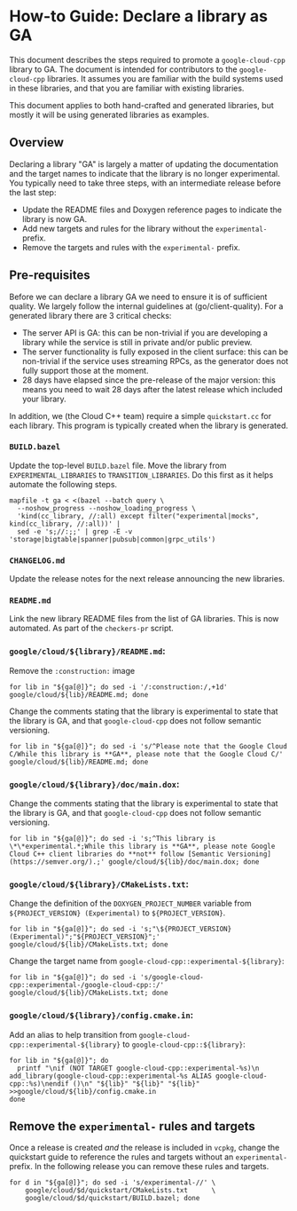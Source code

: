 # How-to Guide: Declare a library as GA

This document describes the steps required to promote a `google-cloud-cpp`
library to GA. The document is intended for contributors to the
`google-cloud-cpp` libraries. It assumes you are familiar with the build systems
used in these libraries, and that you are familiar with existing libraries.

This document applies to both hand-crafted and generated libraries, but mostly
it will be using generated libraries as examples.

## Overview

Declaring a library "GA" is largely a matter of updating the documentation and
the target names to indicate that the library is no longer experimental. You
typically need to take three steps, with an intermediate release before the
last step:

- Update the README files and Doxygen reference pages to indicate the library is
  now GA.
- Add new targets and rules for the library without the `experimental-` prefix.
- Remove the targets and rules with the `experimental-` prefix.

## Pre-requisites

Before we can declare a library GA we need to ensure it is of sufficient
quality. We largely follow the internal guidelines at (go/client-quality).
For a generated library there are 3 critical checks:

- The server API is GA: this can be non-trivial if you are developing a library
  while the service is still in private and/or public preview.
- The server functionality is fully exposed in the client surface: this can be
  non-trivial if the service uses streaming RPCs, as the generator does not
  fully support those at the moment.
- 28 days have elapsed since the pre-release of the major version: this means
  you need to wait 28 days after the latest release which included your library.

In addition, we (the Cloud C++ team) require a simple `quickstart.cc` for each
library.  This program is typically created when the library is generated.

### `BUILD.bazel`

Update the top-level `BUILD.bazel` file. Move the library from
`EXPERIMENTAL_LIBRARIES` to `TRANSITION_LIBRARIES`. Do this first as it helps
automate the following steps.

```shell
mapfile -t ga < <(bazel --batch query \
  --noshow_progress --noshow_loading_progress \
  'kind(cc_library, //:all) except filter("experimental|mocks", kind(cc_library, //:all))' |
  sed -e 's;//:;;' | grep -E -v 'storage|bigtable|spanner|pubsub|common|grpc_utils')
```

### `CHANGELOG.md`

Update the release notes for the next release announcing the new libraries.

### `README.md`

Link the new library README files from the list of GA libraries. This is now
automated. As part of the `checkers-pr` script.

### `google/cloud/${library}/README.md`:

Remove the `:construction:` image

```shell
for lib in "${ga[@]}"; do sed -i '/:construction:/,+1d' google/cloud/${lib}/README.md; done
```

Change the comments stating that the library is experimental to state that the
library is GA, and that `google-cloud-cpp` does not follow semantic versioning.

```shell
for lib in "${ga[@]}"; do sed -i 's/^Please note that the Google Cloud C/While this library is **GA**, please note that the Google Cloud C/' google/cloud/${lib}/README.md; done
```

### `google/cloud/${library}/doc/main.dox`:

Change the comments stating that the library is experimental to state that the
library is GA, and that `google-cloud-cpp` does not follow semantic versioning.

```shell
for lib in "${ga[@]}"; do sed -i 's;^This library is \*\*experimental.*;While this library is **GA**, please note Google Cloud C++ client libraries do **not** follow [Semantic Versioning](https://semver.org/).;' google/cloud/${lib}/doc/main.dox; done
```

### `google/cloud/${library}/CMakeLists.txt`:

Change the definition of the `DOXYGEN_PROJECT_NUMBER` variable from
`${PROJECT_VERSION} (Experimental)` to `${PROJECT_VERSION}`.

```shell
for lib in "${ga[@]}"; do sed -i 's;"\${PROJECT_VERSION} (Experimental)";"${PROJECT_VERSION}";' google/cloud/${lib}/CMakeLists.txt; done
```

Change the target name from `google-cloud-cpp::experimental-${library}`:

```shell
for lib in "${ga[@]}"; do sed -i 's/google-cloud-cpp::experimental-/google-cloud-cpp::/' google/cloud/${lib}/CMakeLists.txt; done
```

### `google/cloud/${library}/config.cmake.in`:

Add an alias to help transition from `google-cloud-cpp::experimental-${library}`
to `google-cloud-cpp::${library}`:

```shell
for lib in "${ga[@]}"; do
  printf "\nif (NOT TARGET google-cloud-cpp::experimental-%s)\n    add_library(google-cloud-cpp::experimental-%s ALIAS google-cloud-cpp::%s)\nendif ()\n" "${lib}" "${lib}" "${lib}" >>google/cloud/${lib}/config.cmake.in
done
```

## Remove the `experimental-` rules and targets

Once a release is created *and* the release is included in `vcpkg`, change the
quickstart guide to reference the rules and targets without an `experimental-`
prefix.  In the following release you can remove these rules and targets.

```shell
for d in "${ga[@]}"; do sed -i 's/experimental-//' \
    google/cloud/$d/quickstart/CMakeLists.txt      \
    google/cloud/$d/quickstart/BUILD.bazel; done
```
